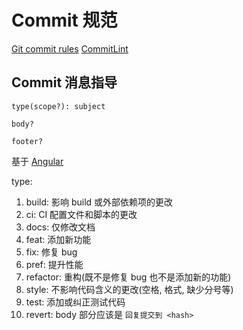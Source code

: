 # Commit 规范

[Git commit rules](https://www.conventionalcommits.org)
[CommitLint](https://github.com/conventional-changelog/commitlint)

## Commit 消息指导

```docs
type(scope?): subject

body?

footer?
```

基于 [Angular](https://github.com/angular/angular/blob/22b96b9/CONTRIBUTING.md#-commit-message-guidelines)

type:

1. build: 影响 build 或外部依赖项的更改
2. ci: CI 配置文件和脚本的更改
3. docs: 仅修改文档
4. feat:  添加新功能
5. fix: 修复 bug
6. pref: 提升性能
7. refactor: 重构(既不是修复 bug 也不是添加新的功能)
8. style: 不影响代码含义的更改(空格, 格式, 缺少分号等)
9. test: 添加或纠正测试代码
10. revert: body 部分应该是 `回复提交到 <hash>`
